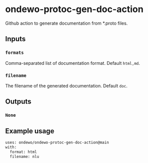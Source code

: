 # ondewo-protoc-gen-doc-action

Github action to generate documentation from *.proto files.

## Inputs

### `formats`

Comma-separated list of documentation format. Default `html,md`.

### `filename`

The filename of the generated documentation. Default `doc`.

## Outputs

### `None`

## Example usage

```bash
uses: ondewo/ondewo-protoc-gen-doc-action@main
with:
  format: html
  filename: nlu
```
